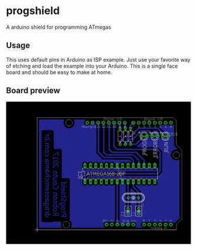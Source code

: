 # progshield
A arduino shield for programming ATmegas

## Usage

This uses default pins in Arduino as ISP example.  Just use your favorite way of etching and load the example into your Arduino. This is a single face board and should be easy to make at home.

## Board preview
![alt tag](progshield.png)
